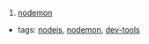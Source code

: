 1. [nodemon](https://nodemon.io/)
  * tags: [nodejs](tags/nodejs.md), [nodemon](tags/nodemon.md), [dev-tools](tags/dev-tools.md)
